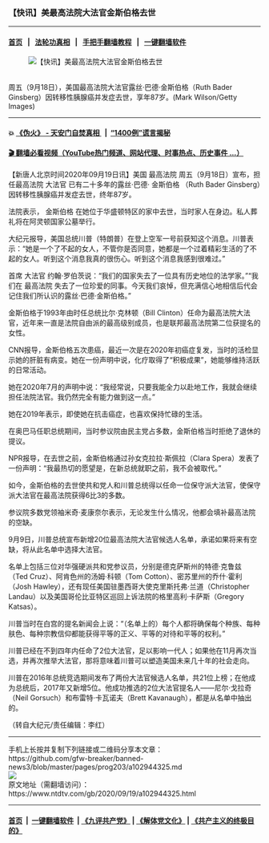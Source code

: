 ### 【快讯】美最高法院大法官金斯伯格去世
------------------------

#### [首页](https://github.com/gfw-breaker/banned-news3/blob/master/README.md) &nbsp;&nbsp;|&nbsp;&nbsp; [法轮功真相](https://github.com/begood0513/basic/blob/master/README.md)  &nbsp;&nbsp;|&nbsp;&nbsp; [手把手翻墙教程](https://github.com/gfw-breaker/guides/wiki)  &nbsp;&nbsp;|&nbsp;&nbsp; [一键翻墙软件](https://github.com/gfw-breaker/nogfw/blob/master/README.md)  



<div><div class="featured_image">
 <figure>
  <img alt="【快讯】美最高法院大法官金斯伯格去世" src="https://i.ntdtv.com/assets/uploads/2020/09/GettyImages-56987304-600x400-800x450.jpg"/>
 </figure><br/>
 <span class="caption">
  周五（9月18日），美国最高法院大法官露丝·巴德·金斯伯格（Ruth Bader Ginsberg）因转移性胰腺癌并发症去世，享年87岁。(Mark Wilson/Getty Images)
 </span>
</div>
</div><hr/>

#### 💥 [《伪火》 - 天安门自焚真相 ](http://158.247.195.190:10000/videos/blog/weihuo.html)&nbsp; |&nbsp; [“1400例”谎言揭秘  ](http://158.247.195.190:10000/videos/blog/jiexi1400.html)

#### [ 🎬  翻墙必看视频（YouTube热门频道、网站代理、时事热点、历史事件 ...）](https://github.com/gfw-breaker/links/blob/master/banned.md)

<div><div class="post_content" itemprop="articleBody">
 <p>
  【新唐人北京时间2020年09月19日讯】美国
  <ok href="https://www.ntdtv.com/gb/最高法院.htm">
   最高法院
  </ok>
  周五（9月18日）宣布，担任最高法院
  <ok href="https://www.ntdtv.com/gb/大法官.htm">
   大法官
  </ok>
  已有二十多年的露丝·巴德·
  <ok href="https://www.ntdtv.com/gb/金斯伯格.htm">
   金斯伯格
  </ok>
  （Ruth Bader Ginsberg）因转移性胰腺癌并发症去世，终年87岁。
 </p>
 <p>
  法院表示，
  <ok href="https://www.ntdtv.com/gb/金斯伯格.htm">
   金斯伯格
  </ok>
  在她位于华盛顿特区的家中去世，当时家人在身边。私人葬礼将在阿灵顿国家公墓举行。
 </p>
 <p>
  大纪元报导，美国总统川普（特朗普）在登上空军一号前获知这个消息。川普表示：“她是一个了不起的女人，不管你是否同意，她都是一个过着精彩生活的了不起的女人。听到这个消息我真的很伤心。听到这个消息我感到很难过。”
 </p>
 <p>
  首席
  <ok href="https://www.ntdtv.com/gb/大法官.htm">
   大法官
  </ok>
  约翰·罗伯茨说：“我们的国家失去了一位具有历史地位的法学家。”“我们在
  <ok href="https://www.ntdtv.com/gb/最高法院.htm">
   最高法院
  </ok>
  失去了一位珍爱的同事。今天我们哀悼，但充满信心地相信后代会记住我们所认识的露丝·巴德·金斯伯格。”
 </p>
 <p>
  金斯伯格于1993年由时任总统比尔·克林顿（Bill Clinton）任命为最高法院大法官，近年来一直是法院自由派的最高级别成员，也是联邦最高法院第二位获提名的女性。
 </p>
 <p>
  CNN报导，金斯伯格五次患癌，最近一次是在2020年初癌症复发，当时的活检显示她的肝脏有病变。她在一份声明中说，化疗取得了“积极成果”，她能够维持活跃的日常活动。
 </p>
 <p>
  她在2020年7月的声明中说：“我经常说，只要我能全力以赴地工作，我就会继续担任法院法官。我仍然完全有能力做到这一点。”
 </p>
 <p>
  她在2019年表示，即使她在抗击癌症，也喜欢保持忙碌的生活。
 </p>
 <p>
  在奥巴马任职总统期间，当时参议院由民主党占多数，金斯伯格当时拒绝了退休的提议。
 </p>
 <p>
  NPR报导，在去世之前，金斯伯格通过孙女克拉拉·斯佩拉（Clara Spera）发表了一份声明：“我最热切的愿望是，在新总统就职之前，我不会被取代。”
 </p>
 <p>
  如今，金斯伯格的去世使共和党人和川普总统得以任命一位保守派大法官，使保守派大法官在最高法院获得6比3的多数。
 </p>
 <p>
  参议院多数党领袖米奇·麦康奈尔表示，无论发生什么情况，他都会填补最高法院的空缺。
 </p>
 <p>
  9月9日，川普总统宣布新增20位最高法院大法官候选人名单，承诺如果将来有空缺，将从此名单中选择大法官。
 </p>
 <p>
  名单上包括三位对华强硬派共和党参议员，分别是德克萨斯州的特德·克鲁兹（Ted Cruz）、阿肯色州的汤姆·科顿（Tom Cotton）、密苏里州的乔什·霍利（Josh Hawley），还有现任美国驻墨西哥大使克里斯托弗·兰道（Christopher Landau）以及美国哥伦比亚特区巡回上诉法院的格里高利·卡萨斯（Gregory Katsas）。
 </p>
 <p>
  川普当时在白宫的提名新闻会上说：“（名单上的）每个人都将确保每个种族、每种肤色、每种宗教信仰都能获得平等的正义、平等的对待和平等的权利。”
 </p>
 <p>
  川普已经在不到四年内任命了2位大法官，足以影响一代人；如果他在11月再次当选，并再次推举大法官，那将意味着川普可以塑造美国未来几十年的社会走向。
 </p>
 <p>
  川普在2016年总统竞选期间发布了两份大法官候选人名单，共21位上榜；在他成为总统后，2017年又新增5位。他成功推选的2位大法官提名人——尼尔·戈拉奇（Neil Gorsuch）和布雷特·卡瓦诺夫（Brett Kavanaugh），都是从名单中抽出的。
 </p>
 <p>
  （转自大纪元/责任编辑：李红）
 </p>
 <div class="single_ad">
 </div>
</div>
</div>
<hr/>
手机上长按并复制下列链接或二维码分享本文章：<br/>
https://github.com/gfw-breaker/banned-news3/blob/master/pages/prog203/a102944325.md <br/>
<a href='https://github.com/gfw-breaker/banned-news3/blob/master/pages/prog203/a102944325.md'><img src='https://github.com/gfw-breaker/banned-news3/blob/master/pages/prog203/a102944325.md.png'/></a> <br/>
原文地址（需翻墙访问）：https://www.ntdtv.com/gb/2020/09/19/a102944325.html


------------------------
#### [首页](https://github.com/gfw-breaker/banned-news3/blob/master/README.md) &nbsp;|&nbsp; [一键翻墙软件](https://github.com/gfw-breaker/nogfw/blob/master/README.md) &nbsp;| [《九评共产党》](https://github.com/gfw-breaker/9ping.md/blob/master/README.md#九评之一评共产党是什么) | [《解体党文化》](https://github.com/gfw-breaker/jtdwh.md/blob/master/README.md) | [《共产主义的终极目的》](https://github.com/gfw-breaker/gczydzjmd.md/blob/master/README.md)


<img src='http://gfw-breaker.win/banned-news3/pages/prog203/a102944325.md' width='0px' height='0px'/>